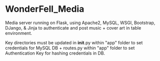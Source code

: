# WonderFell_Media
Media server running on Flask, using Apache2, MySQL, WSGI, Bootstrap, DJango, & Jinja to authenticate and post music + cover art in table environment.

Key directories must be updated in __init__.py within "app" folder to set credentials for MySQL DB + routes.py within "app" folder to set Authentication Key for hashing credentials in DB.
